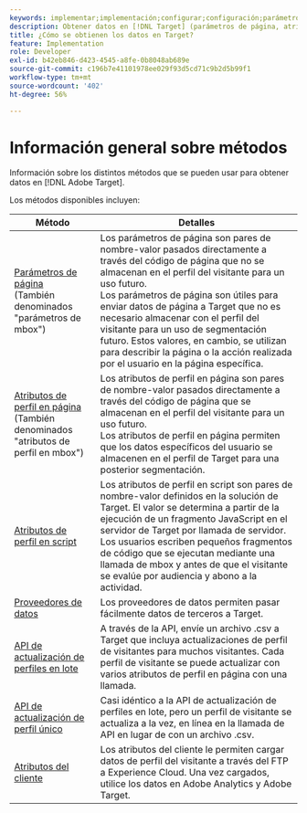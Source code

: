 ```yaml
---
keywords: implementar;implementación;configurar;configuración;parámetro de página;tomcat;codificación url;atributo de perfil de página;parámetro mbox;atributos de perfil en página;atributo de perfil en script;API de actualización de perfiles en lote;API de actualización de archivo único;atributos del cliente;proveedores de datos;proveedor de datos
description: Obtener datos en [!DNL Target] (parámetros de página, atributos de perfil, atributos de perfil de secuencia de comandos, proveedores de datos, API de actualización de perfiles únicos y masivos, atributos del cliente).
title: ¿Cómo se obtienen los datos en Target?
feature: Implementation
role: Developer
exl-id: b42eb846-d423-4545-a8fe-0b8048ab689e
source-git-commit: c196b7e41101978ee029f93d5cd71c9b2d5b99f1
workflow-type: tm+mt
source-wordcount: '402'
ht-degree: 56%

---
```


# Información general sobre métodos

Información sobre los distintos métodos que se pueden usar para obtener datos en [!DNL Adobe Target].

Los métodos disponibles incluyen:

| Método | Detalles |
| --- | --- |
| [Parámetros de página](https://developer.adobe.com/target/before-implement/methods-to-get-data-into-target/page-parameters/)<br>(También denominados &quot;parámetros de mbox&quot;) | Los parámetros de página son pares de nombre-valor pasados directamente a través del código de página que no se almacenan en el perfil del visitante para un uso futuro.<br>Los parámetros de página son útiles para enviar datos de página a Target que no es necesario almacenar con el perfil del visitante para un uso de segmentación futuro. Estos valores, en cambio, se utilizan para describir la página o la acción realizada por el usuario en la página específica. |
| [Atributos de perfil en página](https://developer.adobe.com/target/before-implement/methods-to-get-data-into-target/in-page-profile-attributes/)<br>(También denominados &quot;atributos de perfil en mbox&quot;) | Los atributos de perfil en página son pares de nombre-valor pasados directamente a través del código de página que se almacenan en el perfil del visitante para un uso futuro.<br>Los atributos de perfil en página permiten que los datos específicos del usuario se almacenen en el perfil de Target para una posterior segmentación. |
| [Atributos de perfil en script](https://developer.adobe.com/target/before-implement/methods-to-get-data-into-target/script-profile-attributes/) | Los atributos de perfil en script son pares de nombre-valor definidos en la solución de Target. El valor se determina a partir de la ejecución de un fragmento JavaScript en el servidor de Target por llamada de servidor.<br>Los usuarios escriben pequeños fragmentos de código que se ejecutan mediante una llamada de mbox y antes de que el visitante se evalúe por audiencia y abono a la actividad. |
| [Proveedores de datos](https://developer.adobe.com/target/before-implement/methods-to-get-data-into-target/data-providers/) | Los proveedores de datos permiten pasar fácilmente datos de terceros a Target. |
| [API de actualización de perfiles en lote](https://developer.adobe.com/target/before-implement/methods-to-get-data-into-target/bulk-profile-update-api/) | A través de la API, envíe un archivo .csv a Target que incluya actualizaciones de perfil de visitantes para muchos visitantes. Cada perfil de visitante se puede actualizar con varios atributos de perfil en página con una llamada. |
| [API de actualización de perfil único](https://developer.adobe.com/target/before-implement/methods-to-get-data-into-target/single-profile-update-api/) | Casi idéntico a la API de actualización de perfiles en lote, pero un perfil de visitante se actualiza a la vez, en línea en la llamada de API en lugar de con un archivo .csv. |
| [Atributos del cliente](https://developer.adobe.com/target/before-implement/methods-to-get-data-into-target/customer-attributes/) | Los atributos del cliente le permiten cargar datos de perfil del visitante a través del FTP a Experience Cloud. Una vez cargados, utilice los datos en Adobe Analytics y Adobe Target. |













